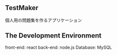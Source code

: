 ## TestMaker
個人用の問題集を作るアプリケーション

## The Development Environment
front-end: react
back-end: node.js
Database: MySQL

